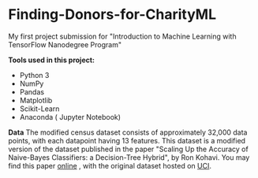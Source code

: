 # Finding-Donors-for-CharityML
My first project submission for "Introduction to Machine Learning with TensorFlow Nanodegree Program"

**Tools used in this project:**

- Python 3
- NumPy
- Pandas
- Matplotlib
- Scikit-Learn
- Anaconda ( Jupyter Notebook)

**Data**
The modified census dataset consists of approximately 32,000 data points, with each datapoint having 13 features. This dataset is a modified version of the dataset published in the paper "Scaling Up the Accuracy of Naive-Bayes Classifiers: a Decision-Tree Hybrid", by Ron Kohavi. You may find this paper [online](https://www.aaai.org/Papers/KDD/1996/KDD96-033.pdf) , with the original dataset hosted on [UCI](https://archive.ics.uci.edu/ml/datasets/Census+Income).
